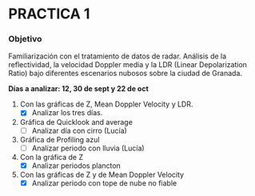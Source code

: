 # PRACTICA 1
### Objetivo
Familiarización con el tratamiento de datos de radar. Análisis de la reflectividad, la
velocidad Doppler media y la LDR (Linear Depolarization Ratio) bajo diferentes
escenarios nubosos sobre la ciudad de Granada.

**Días a analizar: 12, 30 de sept y 22 de oct**

1. Con las gráficas de Z, Mean Doppler Velocity y LDR.
	- [x] Analizar los tres días.
2. Gráfica de Quicklook and average
	- [ ] Analizar día con cirro (Lucía)
3. Gráfica de Profiling azul
	- [ ] Analizar periodo con lluvia (Lucía)
4. Con la gráfica de Z
	- [x] Analizar periodos plancton
5. Con las gráficas de Z y de Mean Doppler Velocity
	- [x] Analizar periodo con tope de nube no fiable